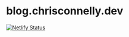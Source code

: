 # blog.chrisconnelly.dev

[![Netlify Status](https://api.netlify.com/api/v1/badges/7b1eeb7e-dbd0-4ff4-b89f-e1833e7d15e6/deploy-status)](https://app.netlify.com/sites/ccdd-blog/deploys)

